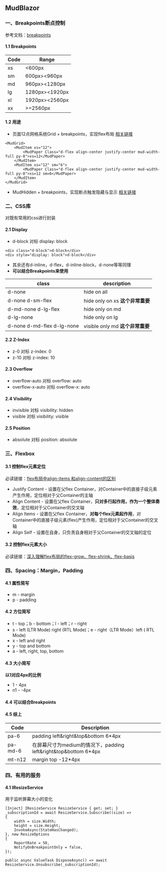 ## MudBlazor

### 一、Breakpoints断点控制

参考文档：[breakpoints](https://mudblazor.com/features/breakpoints#breakpoints)

#### 1.1 Breakpoints

|Code|Range|
|---|---|
|xs|<600px|
|sm|600px><960px|
|md|960px><1280px|
|lg|1280px><1920px|
|xl|1920px><2560px|
|xx|>=2560px|

#### 1.2 用途

* 页面12点网格系统Grid + breakpoints，实现flex布局
[相关链接](https://mudblazor.com/components/grid#grid-with-breakpoints)

```
<MudGrid>
    <MudItem xs="12">
        <MudPaper Class="d-flex align-center justify-center mud-width-full py-8">xs=12</MudPaper>
    </MudItem>
    <MudItem xs="12" sm="6">
        <MudPaper Class="d-flex align-center justify-center mud-width-full py-8">xs=12 sm=6</MudPaper>
    </MudItem>
</MudGrid>
```

* MudHidden + breakpoints，实现断点触发隐藏与显示
[相关链接](https://mudblazor.com/components/hidden#how-it-works)


### 二、CSS库

对既有常用的css进行封装

#### 2.1 Display

* d-block 对标 display: block
```
<div class="d-block">d-block</div>
<div style="display: block">d-block</div>
```
* 其余还有d-inline，d-flex，d-inline-block，d-none等等同理
* **可以结合Breakpoints来使用**

|class|description|
|---|---|
|d-none|hide on all|
|d-none d-sm-flex|hide only on xs **这个非常重要**|
|d-md-none d-lg-flex|hide only on md|
|d-lg-none|hide only on lg|
|d-none d-md-flex d-lg-none|visible only md **这个非常重要**|

#### 2.2 Z-Index
* z-0 对标 z-index: 0
* z-10 对标 z-index: 10

#### 2.3 Overflow
* overflow-auto 对标 overflow: auto
* overflow-x-auto 对标 overflow-x: auto

#### 2.4 Visibility
* invisible 对标 visibility: hidden
* visible 对标 visibility: visible

#### 2.5 Position
* absolute 对标 position: absolute

### 三、Flexbox

#### 3.1 控制flex元素定位

必读链接：[flex布局中align-items 和align-content的区别](https://blog.csdn.net/sinat_27088253/article/details/51532992)

* Justify Content - 设置在父flex Container，对Container中的直接子级元素产生作用，定位相对于父Container的主轴
* Align Content - 设置在父flex Container，**只对多行起作用，作为一个整体奏效**，定位相对于父Container的交叉轴
* Align Items - 设置在父flex Container，**对每个flex元素起作用**，对Container中的直接子级元素(flex)产生作用，定位相对于父Container的交叉轴
* Align Self - 设置在自身，只负责自身相对于父Container的交叉轴的定位

#### 3.2 控制flex元素大小

必读链接：[深入理解flex布局的flex-grow、flex-shrink、flex-basis](https://zhuanlan.zhihu.com/p/39052660)

### 四、Spacing：Margin，Padding

#### 4.1 属性简写

* m - margin
* p - padding

#### 4.2 方位简写

* t - top；b - bottom；l - left；r - right
* s - left (LTR Mode) right (RTL Mode)；e - right（LTR Mode）left ( RTL Mode)
* x - left and right
* y - top and bottom
* a - left, right, top, bottom

#### 4.3 大小简写

**以1对应4px的比例**

* 1 - 4px
* n1 - -4px

#### 4.4 可以结合Breakpoints

#### 4.5 综上

|Code|Description|
|---|---|
|pa-6|padding left&right&top&bottom 6*4px|
|pa-md-6|在屏幕尺寸为medium的情况下，padding left&right&top&bottom 6*4px|
|mt-n12|margin top -12*4px|

### 四、有用的服务

#### 4.1 IResizeService

用于监听屏幕大小的变化
```
[Inject] IResizeService ResizeService { get; set; }
_subscriptionId = await ResizeService.Subscribe((size) =>
{
	width = size.Width;
	height = size.Height;
	InvokeAsync(StateHasChanged);
}, new ResizeOptions
{
	ReportRate = 50,
	NotifyOnBreakpointOnly = false,
});

public async ValueTask DisposeAsync() => await ResizeService.Unsubscribe(_subscriptionId);
```

